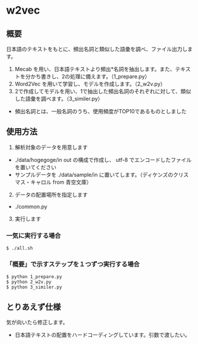 # w2vec

## 概要
日本語のテキストをもとに、頻出名詞と類似した語彙を調べ、ファイル出力します。
1. Mecab を用い、日本語テキストより頻出*名詞を抽出します。また、テキストを分かち書きし、2の処理に備えます。（1_prepare.py）
2. Word2Vec を用いて学習し、モデルを作成します。（2_w2v.py）
3. 2で作成してモデルを用い、1で抽出した頻出名詞のそれぞれに対して、類似した語彙を調べます。（3_similer.py）

* 頻出名詞とは、一般名詞のうち、使用頻度がTOP10であるものとしました

## 使用方法
1. 解析対象のデータを用意します
- ./data/hogegoge/in out の構成で作成し、 utf-8 でエンコードしたファイルを置いてください
- サンプルデータを ./data/sample/in に置いてします。（ディケンズのクリスマス・キャロル from 青空文庫）

2. データの配置場所を指定します
- ./common.py

3. 実行します

### 一気に実行する場合

```
$ ./all.sh
```

### 「概要」で示すステップを１つずつ実行する場合

```
$ python 1_prepare.py
$ python 2_w2v.py
$ python 3_similer.py
```


## とりあえず仕様
気が向いたら修正します。

- 日本語テキストの配置をハードコーディングしています。引数で渡したい。

